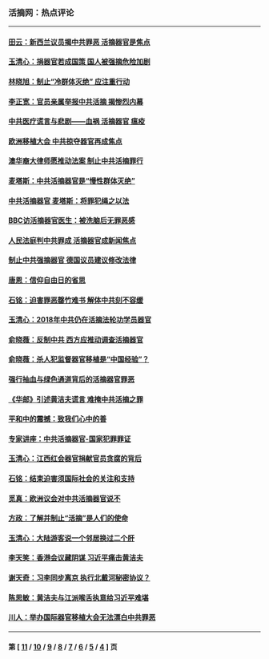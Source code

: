 ### 活摘网：热点评论
---
#### [田云：新西兰议员揭中共罪恶 活摘器官是焦点](../../pages/nf5879/n13070629.md?09190430) 
#### [玉清心：捐器官若成国策 国人被强摘危险加剧](../../pages/nf5879/n12802713.md?09190430) 
#### [林晓旭：制止“冷群体灭绝” 应注重行动](../../pages/nf5879/n12779736.md?09190430) 
#### [李正宽：官员亲属举报中共活摘 揭惨烈内幕](../../pages/nf5879/n12684490.md?09190430) 
#### [中共医疗谎言与悲剧——血祸 活摘器官 瘟疫](../../pages/nf5879/n12372103.md?09190430) 
#### [欧洲移植大会 中共掠夺器官再成焦点](../../pages/nf5879/n11538883.md?09190430) 
#### [澳华裔大律师愿推动法案 制止中共活摘罪行](../../pages/nf5879/n11377039.md?09190430) 
#### [麦塔斯：中共活摘器官是“慢性群体灭绝”](../../pages/nf5879/n11350529.md?09190430) 
#### [中共活摘器官 麦塔斯：将罪犯绳之以法](../../pages/nf5879/n11347973.md?09190430) 
#### [BBC访活摘器官医生：被洗脑后无罪恶感](../../pages/nf5879/n11335935.md?09190430) 
#### [人民法庭判中共罪成 活摘器官成新闻焦点](../../pages/nf5879/n11331578.md?09190430) 
#### [制止中共强摘器官 德国议员建议修改法律](../../pages/nf5879/n11249451.md?09190430) 
#### [唐恩：信仰自由日的省思](../../pages/nf5879/n11003525.md?09190430) 
#### [石铭：迫害罪恶罄竹难书  解体中共刻不容缓](../../pages/nf5879/n10942855.md?09190430) 
#### [玉清心：2018年中共仍在活摘法轮功学员器官](../../pages/nf5879/n10914646.md?09190430) 
#### [俞晓薇：反制中共 西方应推动调查活摘器官](../../pages/nf5879/n10794671.md?09190430) 
#### [俞晓薇：杀人犯监督器官移植是“中国经验”？](../../pages/nf5879/n10466427.md?09190430) 
#### [强行抽血与绿色通道背后的活摘器官罪恶](../../pages/nf5879/n10004708.md?09190430) 
#### [《华邮》引述黄洁夫谎言 难掩中共活摘之罪](../../pages/nf5879/n9642309.md?09190430) 
#### [平和中的震撼：致我们心中的善](../../pages/nf5879/n9021123.md?09190430) 
#### [专家讲座：中共活摘器官-国家犯罪罪证](../../pages/nf5879/n8828153.md?09190430) 
#### [玉清心：江西红会器官捐献官员贪腐的背后](../../pages/nf5879/n8522122.md?09190430) 
#### [石铭：结束迫害须国际社会的关注和支持](../../pages/nf5879/n8443497.md?09190430) 
#### [觅真：欧洲议会对中共活摘器官说不](../../pages/nf5879/n8337486.md?09190430) 
#### [方政：了解并制止“活摘”是人们的使命](../../pages/nf5879/n8329214.md?09190430) 
#### [玉清心：大陆游客说一个邻居换过二个肝](../../pages/nf5879/n8291404.md?09190430) 
#### [李天笑：香港会议藏阴谋 习近平痛击黄洁夫](../../pages/nf5879/n8241459.md?09190430) 
#### [谢天奇：习李同步离京 执行北戴河秘密协议？](../../pages/nf5879/n8230418.md?09190430) 
#### [陈思敏：黄洁夫与江派喉舌执意给习近平难堪](../../pages/nf5879/n8222166.md?09190430) 
#### [川人：举办国际器官移植大会无法漂白中共罪恶](../../pages/nf5879/n8221121.md?09190430) 

---
#### 第 [ [11](./11.md?09190430) / [10](./10.md?09190430) / [9](./9.md?09190430) / [8](./8.md?09190430) / [7](./7.md?09190430) / [6](./6.md?09190430) / [5](./5.md?09190430) / [4](./4.md?09190430) ] 页
